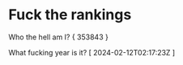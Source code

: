 # Fuck the rankings

Who the hell am I?
{ 353843 }

What fucking year is it?
[ 2024-02-12T02:17:23Z ]
